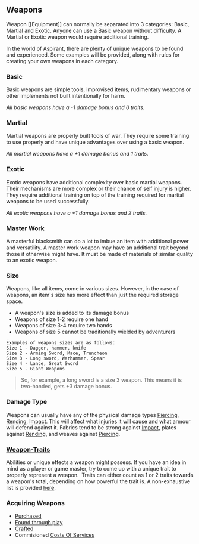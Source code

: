 ## Weapons
Weapon [[Equipment]] can normally be separated into 3 categories: Basic, Martial and Exotic. Anyone can use a Basic weapon without difficulty. A Martial or Exotic weapon would require additional training.

In the world of Aspirant, there are plenty of unique weapons to be found and experienced. Some examples will be provided, along with rules for creating your own weapons in each category.

### Basic
Basic weapons are simple tools, improvised items, rudimentary weapons or other implements not built intentionally for harm.

*All basic weapons have a -1 damage bonus and 0 traits.*

### Martial
Martial weapons are properly built tools of war. They require some training to use properly and have unique advantages over using a basic weapon.

*All martial weapons have a +1 damage bonus and 1 traits.*

### Exotic
Exotic weapons have additional complexity over basic martial weapons. Their mechanisms are more complex or their chance of self injury is higher. They require additional training on top of the training required for martial weapons to be used successfully.

*All exotic weapons have a +1 damage bonus and 2 traits.*

### Master Work
A masterful blacksmith can do a lot to imbue an item with additional power and versatility. A master work weapon may have an additional trait beyond those it otherwise might have. It must be made of materials of similar quality to an exotic weapon.

### Size
Weapons, like all items, come in various sizes. However, in the case of weapons, an item's size has more effect than just the required storage space. 
- A weapon's size is added to its damage bonus
- Weapons of size 1-2 require one hand
- Weapons of size 3-4 require two hands
- Weapons of size 5 cannot be traditionally wielded by adventurers

```
Examples of weapons sizes are as follows:
Size 1 - Dagger, hammer, knife
Size 2 - Arming Sword, Mace, Truncheon
Size 3 - Long sword, Warhammer, Spear
Size 4 - Lance, Great Sword
Size 5 - Giant Weapons
```

> So, for example, a long sword is a size 3 weapon. This means it is two-handed, gets +3 damage bonus.

### Damage Type
Weapons can usually have any of the physical damage types [Piercing](Combat#Piercing), [Rending](Combat#Rending), [Impact](Combat#Impact). This will affect what injuries it will cause and what armour will defend against it. Fabrics tend to be strong against [Impact](Combat#Impact), plates against [Rending](Combat#Rending), and weaves against [Piercing](Combat#Piercing). 

### [Weapon-Traits](Weapon-Traits)
Abilities or unique effects a weapon might possess. If you have an idea in mind as a player or game master, try to come up with a unique trait to properly represent a weapon.  Traits can either count as 1 or 2 traits towards a weapon's total, depending on how powerful the trait is. A non-exhaustive list is provided [here](Weapon-Traits). 

### Acquiring Weapons
* [Purchased](Example-Weapons)
* [Found through play](Equipment#Looting)
* [Crafted](Designing-Weapons)
* Commisioned [Costs Of Services](Services#Costs%20Of%20Services)

